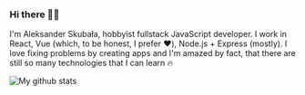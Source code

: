 ### Hi there 👋🤟

I'm Aleksander Skubała, hobbyist fullstack JavaScript developer. I work in React, Vue (which, to be honest, I prefer ❤️), Node.js + Express (mostly). I love fixing problems by creating apps and I'm amazed by fact, that there are still so many technologies that I can learn 🔥

![My github stats](https://github-readme-stats.vercel.app/api?username=aleksanderskubala&theme=nightowl&show_icons=true)
